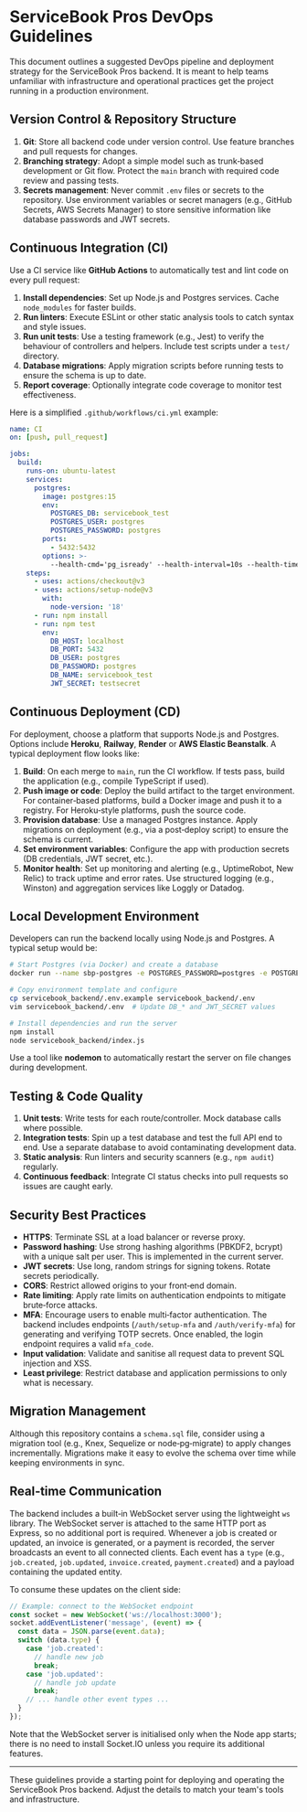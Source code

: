 # ServiceBook Pros DevOps Guidelines

This document outlines a suggested DevOps pipeline and deployment strategy for the ServiceBook Pros backend.  It is meant to help teams unfamiliar with infrastructure and operational practices get the project running in a production environment.

## Version Control & Repository Structure

1. **Git**: Store all backend code under version control.  Use feature branches and pull requests for changes.
2. **Branching strategy**: Adopt a simple model such as trunk‑based development or Git flow.  Protect the `main` branch with required code review and passing tests.
3. **Secrets management**: Never commit `.env` files or secrets to the repository.  Use environment variables or secret managers (e.g., GitHub Secrets, AWS Secrets Manager) to store sensitive information like database passwords and JWT secrets.

## Continuous Integration (CI)

Use a CI service like **GitHub Actions** to automatically test and lint code on every pull request:

1. **Install dependencies**: Set up Node.js and Postgres services.  Cache `node_modules` for faster builds.
2. **Run linters**: Execute ESLint or other static analysis tools to catch syntax and style issues.
3. **Run unit tests**: Use a testing framework (e.g., Jest) to verify the behaviour of controllers and helpers.  Include test scripts under a `test/` directory.
4. **Database migrations**: Apply migration scripts before running tests to ensure the schema is up to date.
5. **Report coverage**: Optionally integrate code coverage to monitor test effectiveness.

Here is a simplified `.github/workflows/ci.yml` example:

```yaml
name: CI
on: [push, pull_request]

jobs:
  build:
    runs-on: ubuntu-latest
    services:
      postgres:
        image: postgres:15
        env:
          POSTGRES_DB: servicebook_test
          POSTGRES_USER: postgres
          POSTGRES_PASSWORD: postgres
        ports:
          - 5432:5432
        options: >-
          --health-cmd='pg_isready' --health-interval=10s --health-timeout=5s --health-retries=5
    steps:
      - uses: actions/checkout@v3
      - uses: actions/setup-node@v3
        with:
          node-version: '18'
      - run: npm install
      - run: npm test
        env:
          DB_HOST: localhost
          DB_PORT: 5432
          DB_USER: postgres
          DB_PASSWORD: postgres
          DB_NAME: servicebook_test
          JWT_SECRET: testsecret
```

## Continuous Deployment (CD)

For deployment, choose a platform that supports Node.js and Postgres.  Options include **Heroku**, **Railway**, **Render** or **AWS Elastic Beanstalk**.  A typical deployment flow looks like:

1. **Build**: On each merge to `main`, run the CI workflow.  If tests pass, build the application (e.g., compile TypeScript if used).
2. **Push image or code**: Deploy the build artifact to the target environment.  For container‑based platforms, build a Docker image and push it to a registry.  For Heroku‑style platforms, push the source code.
3. **Provision database**: Use a managed Postgres instance.  Apply migrations on deployment (e.g., via a post‑deploy script) to ensure the schema is current.
4. **Set environment variables**: Configure the app with production secrets (DB credentials, JWT secret, etc.).
5. **Monitor health**: Set up monitoring and alerting (e.g., UptimeRobot, New Relic) to track uptime and error rates.  Use structured logging (e.g., Winston) and aggregation services like Loggly or Datadog.

## Local Development Environment

Developers can run the backend locally using Node.js and Postgres.  A typical setup would be:

```bash
# Start Postgres (via Docker) and create a database
docker run --name sbp-postgres -e POSTGRES_PASSWORD=postgres -e POSTGRES_DB=servicebook_dev -p 5432:5432 -d postgres:15

# Copy environment template and configure
cp servicebook_backend/.env.example servicebook_backend/.env
vim servicebook_backend/.env  # Update DB_* and JWT_SECRET values

# Install dependencies and run the server
npm install
node servicebook_backend/index.js
```

Use a tool like **nodemon** to automatically restart the server on file changes during development.

## Testing & Code Quality

1. **Unit tests**: Write tests for each route/controller.  Mock database calls where possible.
2. **Integration tests**: Spin up a test database and test the full API end to end.  Use a separate database to avoid contaminating development data.
3. **Static analysis**: Run linters and security scanners (e.g., `npm audit`) regularly.
4. **Continuous feedback**: Integrate CI status checks into pull requests so issues are caught early.

## Security Best Practices

* **HTTPS**: Terminate SSL at a load balancer or reverse proxy.
* **Password hashing**: Use strong hashing algorithms (PBKDF2, bcrypt) with a unique salt per user.  This is implemented in the current server.
* **JWT secrets**: Use long, random strings for signing tokens.  Rotate secrets periodically.
* **CORS**: Restrict allowed origins to your front‑end domain.
* **Rate limiting**: Apply rate limits on authentication endpoints to mitigate brute‑force attacks.
* **MFA**: Encourage users to enable multi‑factor authentication.  The backend includes endpoints (`/auth/setup-mfa` and `/auth/verify-mfa`) for generating and verifying TOTP secrets.  Once enabled, the login endpoint requires a valid `mfa_code`.
* **Input validation**: Validate and sanitise all request data to prevent SQL injection and XSS.
* **Least privilege**: Restrict database and application permissions to only what is necessary.

## Migration Management

Although this repository contains a `schema.sql` file, consider using a migration tool (e.g., Knex, Sequelize or node‑pg‑migrate) to apply changes incrementally.  Migrations make it easy to evolve the schema over time while keeping environments in sync.

## Real‑time Communication

The backend includes a built‑in WebSocket server using the lightweight `ws` library.  The WebSocket server is attached to the same HTTP port as Express, so no additional port is required.  Whenever a job is created or updated, an invoice is generated, or a payment is recorded, the server broadcasts an event to all connected clients.  Each event has a `type` (e.g., `job.created`, `job.updated`, `invoice.created`, `payment.created`) and a payload containing the updated entity.

To consume these updates on the client side:

```js
// Example: connect to the WebSocket endpoint
const socket = new WebSocket('ws://localhost:3000');
socket.addEventListener('message', (event) => {
  const data = JSON.parse(event.data);
  switch (data.type) {
    case 'job.created':
      // handle new job
      break;
    case 'job.updated':
      // handle job update
      break;
    // ... handle other event types ...
  }
});
```

Note that the WebSocket server is initialised only when the Node app starts; there is no need to install Socket.IO unless you require its additional features.

---

These guidelines provide a starting point for deploying and operating the ServiceBook Pros backend.  Adjust the details to match your team's tools and infrastructure.